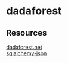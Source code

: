 # dadaforest  

## Resources  
[dadaforest.net](https://dadaforest-app-lccs4.ondigitalocean.app/)  
[sqlalchemy-json](https://github.com/edelooff/sqlalchemy-json)  